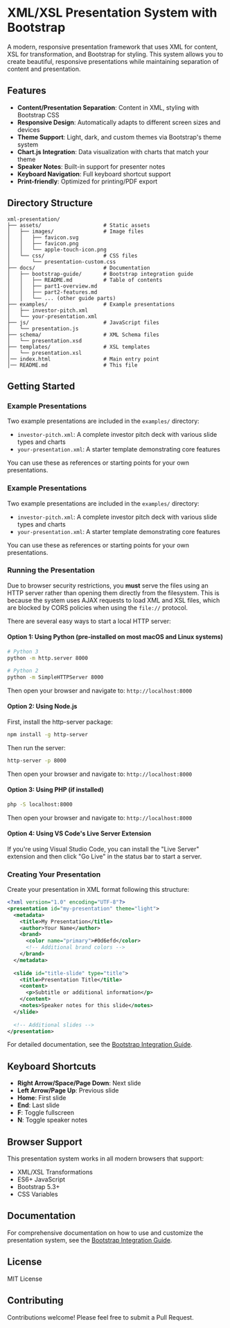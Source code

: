 # XML/XSL Presentation System with Bootstrap

A modern, responsive presentation framework that uses XML for content, XSL for transformation, and Bootstrap for styling. This system allows you to create beautiful, responsive presentations while maintaining separation of content and presentation.

## Features

- **Content/Presentation Separation**: Content in XML, styling with Bootstrap CSS
- **Responsive Design**: Automatically adapts to different screen sizes and devices
- **Theme Support**: Light, dark, and custom themes via Bootstrap's theme system
- **Chart.js Integration**: Data visualization with charts that match your theme
- **Speaker Notes**: Built-in support for presenter notes
- **Keyboard Navigation**: Full keyboard shortcut support
- **Print-friendly**: Optimized for printing/PDF export

## Directory Structure

```
xml-presentation/
├── assets/                    # Static assets
│   ├── images/                # Image files
│   │   ├── favicon.svg
│   │   ├── favicon.png
│   │   └── apple-touch-icon.png
│   └── css/                   # CSS files
│       └── presentation-custom.css
├── docs/                      # Documentation
│   ├── bootstrap-guide/       # Bootstrap integration guide
│   │   ├── README.md          # Table of contents
│   │   ├── part1-overview.md
│   │   ├── part2-features.md
│   │   └── ... (other guide parts)
├── examples/                  # Example presentations
│   ├── investor-pitch.xml
│   └── your-presentation.xml
├── js/                        # JavaScript files
│   └── presentation.js
├── schema/                    # XML Schema files
│   └── presentation.xsd
├── templates/                 # XSL templates
│   └── presentation.xsl
│── index.html                 # Main entry point
│── README.md                  # This file
```

## Getting Started

### Example Presentations

Two example presentations are included in the `examples/` directory:

- `investor-pitch.xml`: A complete investor pitch deck with various slide types and charts
- `your-presentation.xml`: A starter template demonstrating core features

You can use these as references or starting points for your own presentations.

### Example Presentations

Two example presentations are included in the `examples/` directory:

- `investor-pitch.xml`: A complete investor pitch deck with various slide types and charts
- `your-presentation.xml`: A starter template demonstrating core features

You can use these as references or starting points for your own presentations.

### Running the Presentation

Due to browser security restrictions, you **must** serve the files using an HTTP server rather than opening them directly from the filesystem. This is because the system uses AJAX requests to load XML and XSL files, which are blocked by CORS policies when using the `file://` protocol.

There are several easy ways to start a local HTTP server:

#### Option 1: Using Python (pre-installed on most macOS and Linux systems)

```bash
# Python 3
python -m http.server 8000

# Python 2
python -m SimpleHTTPServer 8000
```

Then open your browser and navigate to: `http://localhost:8000`

#### Option 2: Using Node.js

First, install the http-server package:

```bash
npm install -g http-server
```

Then run the server:

```bash
http-server -p 8000
```

Then open your browser and navigate to: `http://localhost:8000`

#### Option 3: Using PHP (if installed)

```bash
php -S localhost:8000
```

Then open your browser and navigate to: `http://localhost:8000`

#### Option 4: Using VS Code's Live Server Extension

If you're using Visual Studio Code, you can install the "Live Server" extension and then click "Go Live" in the status bar to start a server.

### Creating Your Presentation

Create your presentation in XML format following this structure:

```xml
<?xml version="1.0" encoding="UTF-8"?>
<presentation id="my-presentation" theme="light">
  <metadata>
    <title>My Presentation</title>
    <author>Your Name</author>
    <brand>
      <color name="primary">#0d6efd</color>
      <!-- Additional brand colors -->
    </brand>
  </metadata>
  
  <slide id="title-slide" type="title">
    <title>Presentation Title</title>
    <content>
      <p>Subtitle or additional information</p>
    </content>
    <notes>Speaker notes for this slide</notes>
  </slide>
  
  <!-- Additional slides -->
</presentation>
```

For detailed documentation, see the [Bootstrap Integration Guide](docs/bootstrap-guide/README.md).

## Keyboard Shortcuts

- **Right Arrow/Space/Page Down**: Next slide
- **Left Arrow/Page Up**: Previous slide
- **Home**: First slide
- **End**: Last slide
- **F**: Toggle fullscreen
- **N**: Toggle speaker notes

## Browser Support

This presentation system works in all modern browsers that support:
- XML/XSL Transformations
- ES6+ JavaScript
- Bootstrap 5.3+
- CSS Variables

## Documentation

For comprehensive documentation on how to use and customize the presentation system, see the [Bootstrap Integration Guide](docs/bootstrap-guide/README.md).

## License

MIT License

## Contributing

Contributions welcome! Please feel free to submit a Pull Request.

